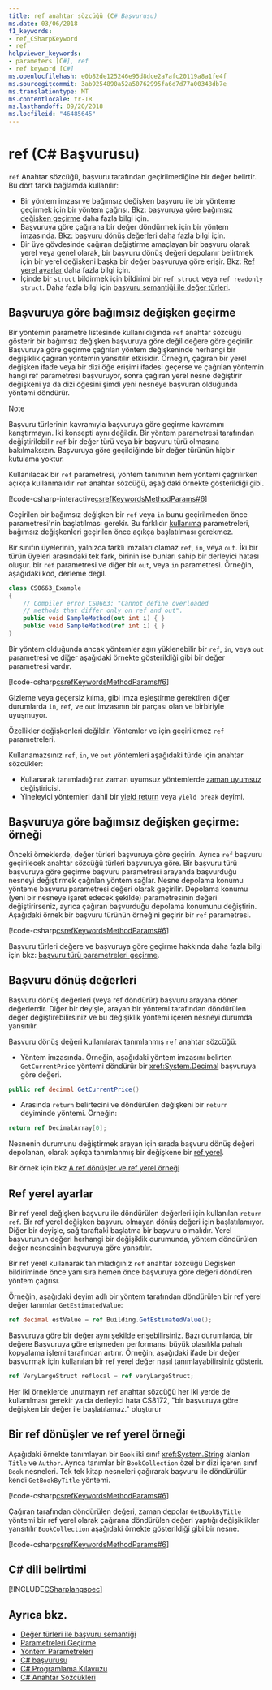 ```yaml
---
title: ref anahtar sözcüğü (C# Başvurusu)
ms.date: 03/06/2018
f1_keywords:
- ref_CSharpKeyword
- ref
helpviewer_keywords:
- parameters [C#], ref
- ref keyword [C#]
ms.openlocfilehash: e0b82de125246e95d8dce2a7afc20119a8a1fe4f
ms.sourcegitcommit: 3ab9254890a52a50762995fa6d7d77a00348db7e
ms.translationtype: MT
ms.contentlocale: tr-TR
ms.lasthandoff: 09/20/2018
ms.locfileid: "46485645"
---
```

# <a name="ref-c-reference"></a>ref (C# Başvurusu)

`ref` Anahtar sözcüğü, başvuru tarafından geçirilmediğine bir değer belirtir. Bu dört farklı bağlamda kullanılır:

- Bir yöntem imzası ve bağımsız değişken başvuru ile bir yönteme geçirmek için bir yöntem çağrısı. Bkz: [başvuruya göre bağımsız değişken geçirme](#passing-an-argument-by-reference) daha fazla bilgi için.
- Başvuruya göre çağırana bir değer döndürmek için bir yöntem imzasında. Bkz: [başvuru dönüş değerleri](#reference-return-values) daha fazla bilgi için.
- Bir üye gövdesinde çağıran değiştirme amaçlayan bir başvuru olarak yerel veya genel olarak, bir başvuru dönüş değeri depolanır belirtmek için bir yerel değişkeni başka bir değer başvuruya göre erişir. Bkz: [Ref yerel ayarlar](#ref-locals) daha fazla bilgi için.
- İçinde bir `struct` bildirmek için bildirimi bir `ref struct` veya `ref readonly struct`. Daha fazla bilgi için [başvuru semantiği ile değer türleri](../../reference-semantics-with-value-types.md).

## <a name="passing-an-argument-by-reference"></a>Başvuruya göre bağımsız değişken geçirme

Bir yöntemin parametre listesinde kullanıldığında `ref` anahtar sözcüğü gösterir bir bağımsız değişken başvuruya göre değil değere göre geçirilir. Başvuruya göre geçirme çağrılan yöntem değişkeninde herhangi bir değişiklik çağıran yöntemin yansıtılır etkisidir. Örneğin, çağıran bir yerel değişken ifade veya bir dizi öğe erişimi ifadesi geçerse ve çağrılan yöntemin hangi ref parametresi başvuruyor, sonra çağıran yerel nesne değiştirir değişkeni ya da dizi öğesini şimdi yeni nesneye başvuran olduğunda yöntemi döndürür.

> [!NOTE]
> Başvuru türlerinin kavramıyla başvuruya göre geçirme kavramını karıştırmayın. İki konsepti aynı değildir. Bir yöntem parametresi tarafından değiştirilebilir `ref` bir değer türü veya bir başvuru türü olmasına bakılmaksızın. Başvuruya göre geçildiğinde bir değer türünün hiçbir kutulama yoktur.  

Kullanılacak bir `ref` parametresi, yöntem tanımının hem yöntemi çağrılırken açıkça kullanmalıdır `ref` anahtar sözcüğü, aşağıdaki örnekte gösterildiği gibi.  

[!code-csharp-interactive[csrefKeywordsMethodParams#6](~/samples/snippets/csharp/language-reference/keywords/in-ref-out-modifier/RefParameterModifier.cs#1)]

Geçirilen bir bağımsız değişken bir `ref` veya `in` bunu geçirilmeden önce parametresi'nin başlatılması gerekir. Bu farklıdır [kullanıma](out-parameter-modifier.md) parametreleri, bağımsız değişkenleri geçirilen önce açıkça başlatılması gerekmez.

Bir sınıfın üyelerinin, yalnızca farklı imzaları olamaz `ref`, `in`, veya `out`. İki bir türün üyeleri arasındaki tek fark, birinin ise bunları sahip bir derleyici hatası oluşur. bir `ref` parametresi ve diğer bir `out`, veya `in` parametresi. Örneğin, aşağıdaki kod, derleme değil.  

```csharp
class CS0663_Example
{
    // Compiler error CS0663: "Cannot define overloaded 
    // methods that differ only on ref and out".
    public void SampleMethod(out int i) { }
    public void SampleMethod(ref int i) { }
}
```

Bir yöntem olduğunda ancak yöntemler aşırı yüklenebilir bir `ref`, `in`, veya `out` parametresi ve diğer aşağıdaki örnekte gösterildiği gibi bir değer parametresi vardır.
  
[!code-csharp[csrefKeywordsMethodParams#6](~/samples/snippets/csharp/language-reference/keywords/in-ref-out-modifier/RefParameterModifier.cs#2)]
  
 Gizleme veya geçersiz kılma, gibi imza eşleştirme gerektiren diğer durumlarda `in`, `ref`, ve `out` imzasının bir parçası olan ve birbiriyle uyuşmuyor.  
  
 Özellikler değişkenleri değildir. Yöntemler ve için geçirilemez `ref` parametreleri.  
  
 Kullanamazsınız `ref`, `in`, ve `out` yöntemleri aşağıdaki türde için anahtar sözcükler:  
  
- Kullanarak tanımladığınız zaman uyumsuz yöntemlerde [zaman uyumsuz](async.md) değiştiricisi.  
- Yineleyici yöntemleri dahil bir [yield return](yield.md) veya `yield break` deyimi.  

## <a name="passing-an-argument-by-reference-an-example"></a>Başvuruya göre bağımsız değişken geçirme: örneği

Önceki örneklerde, değer türleri başvuruya göre geçirin. Ayrıca `ref` başvuru geçirilecek anahtar sözcüğü türleri başvuruya göre. Bir başvuru türü başvuruya göre geçirme başvuru parametresi arayanda başvurduğu nesneyi değiştirmek çağrılan yöntem sağlar. Nesne depolama konumu yönteme başvuru parametresi değeri olarak geçirilir. Depolama konumu (yeni bir nesneye işaret edecek şekilde) parametresinin değeri değiştirirseniz, ayrıca çağıran başvurduğu depolama konumunu değiştirin. Aşağıdaki örnek bir başvuru türünün örneğini geçirir bir `ref` parametresi.
  
[!code-csharp[csrefKeywordsMethodParams#6](~/samples/snippets/csharp/language-reference/keywords/in-ref-out-modifier/RefParameterModifier.cs#3)]

Başvuru türleri değere ve başvuruya göre geçirme hakkında daha fazla bilgi için bkz: [başvuru türü parametreleri geçirme](../../programming-guide/classes-and-structs/passing-reference-type-parameters.md).
  
## <a name="reference-return-values"></a>Başvuru dönüş değerleri

Başvuru dönüş değerleri (veya ref döndürür) başvuru arayana döner değerlerdir. Diğer bir deyişle, arayan bir yöntemi tarafından döndürülen değer değiştirebilirsiniz ve bu değişiklik yöntemi içeren nesneyi durumda yansıtılır.

Başvuru dönüş değeri kullanılarak tanımlanmış `ref` anahtar sözcüğü:

- Yöntem imzasında. Örneğin, aşağıdaki yöntem imzasını belirten `GetCurrentPrice` yöntemi döndürür bir <xref:System.Decimal> başvuruya göre değeri.

```csharp
public ref decimal GetCurrentPrice()
```

- Arasında `return` belirtecini ve döndürülen değişkeni bir `return` deyiminde yöntemi. Örneğin:

```csharp
return ref DecimalArray[0];
```

Nesnenin durumunu değiştirmek arayan için sırada başvuru dönüş değeri depolanan, olarak açıkça tanımlanmış bir değişkene bir [ref yerel](#ref-locals).

Bir örnek için bkz [A ref dönüşler ve ref yerel örneği](#a-ref-returns-and-ref-locals-example)

## <a name="ref-locals"></a>Ref yerel ayarlar

Bir ref yerel değişken başvuru ile döndürülen değerleri için kullanılan `return ref`. Bir ref yerel değişken başvuru olmayan dönüş değeri için başlatılamıyor. Diğer bir deyişle, sağ taraftaki başlatma bir başvuru olmalıdır. Yerel başvurunun değeri herhangi bir değişiklik durumunda, yöntem döndürülen değer nesnesinin başvuruya göre yansıtılır.

Bir ref yerel kullanarak tanımladığınız `ref` anahtar sözcüğü Değişken bildiriminde önce yanı sıra hemen önce başvuruya göre değeri döndüren yöntem çağrısı.

Örneğin, aşağıdaki deyim adlı bir yöntem tarafından döndürülen bir ref yerel değer tanımlar `GetEstimatedValue`:

```csharp
ref decimal estValue = ref Building.GetEstimatedValue();
```

Başvuruya göre bir değer aynı şekilde erişebilirsiniz. Bazı durumlarda, bir değere Başvuruya göre erişmeden performansı büyük olasılıkla pahalı kopyalama işlemi tarafından artırır. Örneğin, aşağıdaki ifade bir değer başvurmak için kullanılan bir ref yerel değer nasıl tanımlayabilirsiniz gösterir.

```csharp
ref VeryLargeStruct reflocal = ref veryLargeStruct;
```

Her iki örneklerde unutmayın `ref` anahtar sözcüğü her iki yerde de kullanılması gerekir ya da derleyici hata CS8172, "bir başvuruya göre değişken bir değer ile başlatılamaz." oluşturur

## <a name="a-ref-returns-and-ref-locals-example"></a>Bir ref dönüşler ve ref yerel örneği

Aşağıdaki örnekte tanımlayan bir `Book` iki sınıf <xref:System.String> alanları `Title` ve `Author`. Ayrıca tanımlar bir `BookCollection` özel bir dizi içeren sınıf `Book` nesneleri. Tek tek kitap nesneleri çağırarak başvuru ile döndürülür kendi `GetBookByTitle` yöntemi.

[!code-csharp[csrefKeywordsMethodParams#6](~/samples/snippets/csharp/language-reference/keywords/in-ref-out-modifier/RefParameterModifier.cs#4)]

Çağıran tarafından döndürülen değeri, zaman depolar `GetBookByTitle` yöntemi bir ref yerel olarak çağırana döndürülen değeri yaptığı değişiklikler yansıtılır `BookCollection` aşağıdaki örnekte gösterildiği gibi bir nesne.

[!code-csharp[csrefKeywordsMethodParams#6](~/samples/snippets/csharp/language-reference/keywords/in-ref-out-modifier/RefParameterModifier.cs#5)]

## <a name="c-language-specification"></a>C# dili belirtimi

[!INCLUDE[CSharplangspec](~/includes/csharplangspec-md.md)]  
  
## <a name="see-also"></a>Ayrıca bkz.

- [Değer türleri ile başvuru semantiği](../../reference-semantics-with-value-types.md)  
- [Parametreleri Geçirme](../../programming-guide/classes-and-structs/passing-parameters.md)  
- [Yöntem Parametreleri](method-parameters.md)  
- [C# başvurusu](../index.md)  
- [C# Programlama Kılavuzu](../../programming-guide/index.md)  
- [C# Anahtar Sözcükleri](index.md)